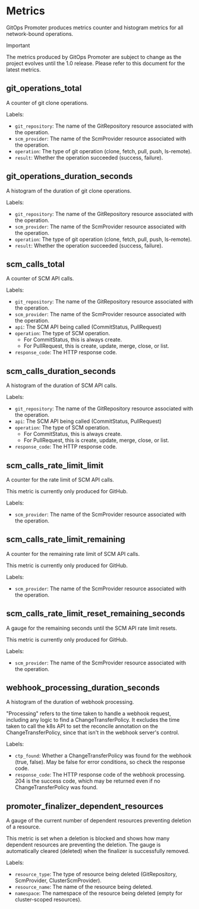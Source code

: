 # Metrics

GitOps Promoter produces metrics counter and histogram metrics for all network-bound operations.

> [!IMPORTANT]
> The metrics produced by GitOps Promoter are subject to change as the project evolves until the 1.0 release. 
> Please refer to this document for the latest metrics.

## git_operations_total

A counter of git clone operations.

Labels:

* `git_repository`: The name of the GitRepository resource associated with the operation.
* `scm_provider`: The name of the ScmProvider resource associated with the operation.
* `operation`: The type of git operation (clone, fetch, pull, push, ls-remote).
* `result`: Whether the operation succeeded (success, failure).

## git_operations_duration_seconds

A histogram of the duration of git clone operations.

Labels:

* `git_repository`: The name of the GitRepository resource associated with the operation.
* `scm_provider`: The name of the ScmProvider resource associated with the operation.
* `operation`: The type of git operation (clone, fetch, pull, push, ls-remote).
* `result`: Whether the operation succeeded (success, failure).

## scm_calls_total

A counter of SCM API calls.

Labels:

* `git_repository`: The name of the GitRepository resource associated with the operation.
* `scm_provider`: The name of the ScmProvider resource associated with the operation.
* `api`: The SCM API being called (CommitStatus, PullRequest)
* `operation`: The type of SCM operation.
  * For CommitStatus, this is always create.
  * For PullRequest, this is create, update, merge, close, or list.
* `response_code`: The HTTP response code.

## scm_calls_duration_seconds

A histogram of the duration of SCM API calls.

Labels:

* `git_repository`: The name of the GitRepository resource associated with the operation.
* `api`: The SCM API being called (CommitStatus, PullRequest)
* `operation`: The type of SCM operation.
  * For CommitStatus, this is always create.
  * For PullRequest, this is create, update, merge, close, or list.
* `response_code`: The HTTP response code.

## scm_calls_rate_limit_limit

A counter for the rate limit of SCM API calls.

This metric is currently only produced for GitHub.

Labels:

* `scm_provider`: The name of the ScmProvider resource associated with the operation.

## scm_calls_rate_limit_remaining

A counter for the remaining rate limit of SCM API calls.

This metric is currently only produced for GitHub.

Labels:

* `scm_provider`: The name of the ScmProvider resource associated with the operation.

## scm_calls_rate_limit_reset_remaining_seconds

A gauge for the remaining seconds until the SCM API rate limit resets.

This metric is currently only produced for GitHub.

Labels:

* `scm_provider`: The name of the ScmProvider resource associated with the operation.

## webhook_processing_duration_seconds

A histogram of the duration of webhook processing.

"Processing" refers to the time taken to handle a webhook request, including any logic to find a ChangeTransferPolicy.
It excludes the time taken to call the k8s API to set the reconcile annotation on the ChangeTransferPolicy, since that
isn't in the webhook server's control.

Labels:

* `ctp_found`: Whether a ChangeTransferPolicy was found for the webhook (true, false). May be false for error conditions, so check the response code.
* `response_code`: The HTTP response code of the webhook processing. 204 is the success code, which may be returned even if no ChangeTransferPolicy was found.

## promoter_finalizer_dependent_resources

A gauge of the current number of dependent resources preventing deletion of a resource.

This metric is set when a deletion is blocked and shows how many dependent resources are preventing the deletion. The gauge is automatically cleared (deleted) when the finalizer is successfully removed.

Labels:

* `resource_type`: The type of resource being deleted (GitRepository, ScmProvider, ClusterScmProvider).
* `resource_name`: The name of the resource being deleted.
* `namespace`: The namespace of the resource being deleted (empty for cluster-scoped resources).

